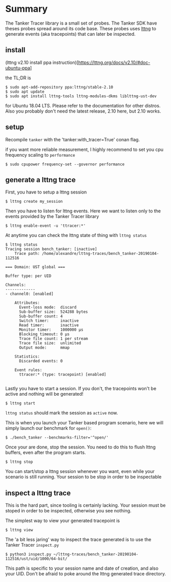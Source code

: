 # Summary

The Tanker Tracer library is a small set of probes. The Tanker SDK have theses probes spread around its code base. These probes uses [lttng](https://lttng.org) to generate events (aka tracepoints) that can later be inspected.

## install

(lttng v2.10 install ppa instruction)[https://lttng.org/docs/v2.10/#doc-ubuntu-ppa]

the TL;DR is

```
$ sudo apt-add-repository ppa:lttng/stable-2.10
$ sudo apt update
$ sudo apt install lttng-tools lttng-modules-dkms liblttng-ust-dev
```

for Ubuntu 18.04 LTS. Please refer to the documentation for other distros.
Also you probably don't need the latest release, 2.10 here, but 2.10 works.

## setup

Recompile `tanker` with the 'tanker:with_tracer=True' conan flag.

if you want more reliable measurement, I highly recommend to set you cpu frequency scaling to `performance`

```
$ sudo cpupower frequency-set --governor performance
```

## generate a lttng trace

First, you have to setup a lttng session

```
$ lttng create my_session
```

Then you have to listen for lttng events. Here we want to listen only to the events provided by the Tanker Tracer library

```
$ lttng enable-event -u 'ttracer:*'
```

At anytime you can check the lttng state of thing with `lttng status`

```
$ lttng status
Tracing session bench_tanker: [inactive]
    Trace path: /home/alexandre/lttng-traces/bench_tanker-20190104-112516

=== Domain: UST global ===

Buffer type: per UID

Channels:
-------------
- channel0: [enabled]

    Attributes:
      Event-loss mode:  discard
      Sub-buffer size:  524288 bytes
      Sub-buffer count: 4
      Switch timer:     inactive
      Read timer:       inactive
      Monitor timer:    1000000 µs
      Blocking timeout: 0 µs
      Trace file count: 1 per stream
      Trace file size:  unlimited
      Output mode:      mmap

    Statistics:
      Discarded events: 0

    Event rules:
      ttracer:* (type: tracepoint) [enabled]


```

Lastly you have to start a session. If you don't, the tracepoints won't be active and nothing will be generated!

```
$ lttng start
```

`lttng status` should mark the session as `active` now.

This is when you launch your Tanker based program scenario, here we will simply launch our benchmark for `open()`:

```
$ ./bench_tanker --benchmarks-filter='^open/'
```

Once your are done, stop the session. You need to do this to flush lttng buffers, even after the program starts.

```
$ lttng stop
```

You can start/stop a lttng session whenever you want, even while your scenario is still running. Your session to be stop in order to be inspectable

## inspect a lttng trace

This is the hard part, since tooling is certainly lacking.
Your session must be stoped in order to be inspected, otherwise you see nothing.

The simplest way to view your generated tracepoint is
```
$ lttng view
```

The 'a bit less jaring' way to inspect the trace generated is to use the Tanker Tracer `inspect.py`

```
$ python3 inspect.py ~/lttng-traces/bench_tanker-20190104-112516/ust/uid/1000/64-bit/
```

This path is specific to your session name and date of creation, and also your UID. Don't be afraid to poke around the lttng generated trace directory.
